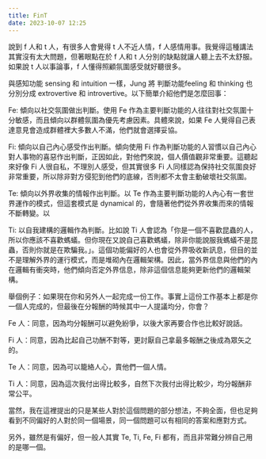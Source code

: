 ```yaml
---
title: FinT
date: 2023-10-07 12:25
---
```

說到 f 人和 t 人，有很多人會覺得 t 人不近人情，f 人感情用事。我覺得這種講法其實沒有太大問題，但著眼點在於 f 人和 t 人分別的缺點就讓人聽上去不太舒服。如果說 t 人以事論事，f 人懂得照顧氛圍感受就好聽很多。

與感知功能 sensing 和 intuition 一樣，Jung 將 判斷功能feeling 和 thinking 也分別分成 extrovertive 和 introvertive。以下簡單介紹他們是怎麼回事：

Fe: 傾向以社交氛圍做出判斷。使用 Fe 作為主要判斷功能的人往往對社交氛圍十分敏感，而且傾向以群體氛圍為優先考慮因素。具體來說，如果 Fe 人覺得自己表達意見會造成群體裡大多數人不滿，他們就會選擇妥協。

Fi: 傾向以自己內心感受作出判斷。傾向使用 Fi 作為判斷功能的人習慣以自己內心對人事物的喜惡作出判斷，正因如此，對他們來說，個人價值觀非常重要。這聽起來好像 Fi 人很自私，不理別人感受，但其實很多 Fi 人同樣認為保持社交氛圍良好非常重要，所以除非對方侵犯到他們的底線，否則都不太會主動破壞社交氛圍。

Te: 傾向以外界收集的情報作出判斷。以 Te 作為主要判斷功能的人內心有一套世界運作的模式，但這套模式是 dynamical 的，會隨著他們從外界收集而來的情報不斷轉變。以

Ti: 以自我建構的邏輯作為判斷。比如說 Ti 人會認為「你是一個不喜歡昆蟲的人，所以你應該不喜歡螞蟻。但你現在又說自己喜歡螞蟻，除非你能說服我螞蟻不是昆蟲，否則你就是在欺騙我。」。這個功能偏好的人也會從外界吸收新訊息，但目的並不是理解外界的運行模式，而是堆砌內在邏輯架構。因此，當外界信息與他們的內在邏輯有衝突時，他們傾向否定外界信息，除非這個信息能夠更新他們的邏輯架構。

舉個例子：如果現在你和另外人一起完成一份工作。事實上這份工作基本上都是你一個人完成的，但最後在分報酬的時候其中一人提議均分，你會？

Fe 人：同意，因為均分報酬可以避免紛爭，以後大家再要合作也比較好說話。

Fi 人：同意，因為比起自己功酬不對等，更討厭自己拿最多報酬之後成為眾矢之的。

Te 人：同意，因為可以籠絡人心，賣他們一個人情。

Ti 人：同意，因為這次我付出得比較多，自然下次我付出得比較少，均分報酬非常公平。

當然，我在這裡提出的只是某些人對於這個問題的部分想法，不夠全面，但也足夠看到不同偏好的人對於同一個場景，同一個問題可以有相同的答案和應對方式。

另外，雖然是有偏好，但一般人其實 Te, Ti, Fe, Fi 都有，而且非常難分辨自己用的是哪一個。

